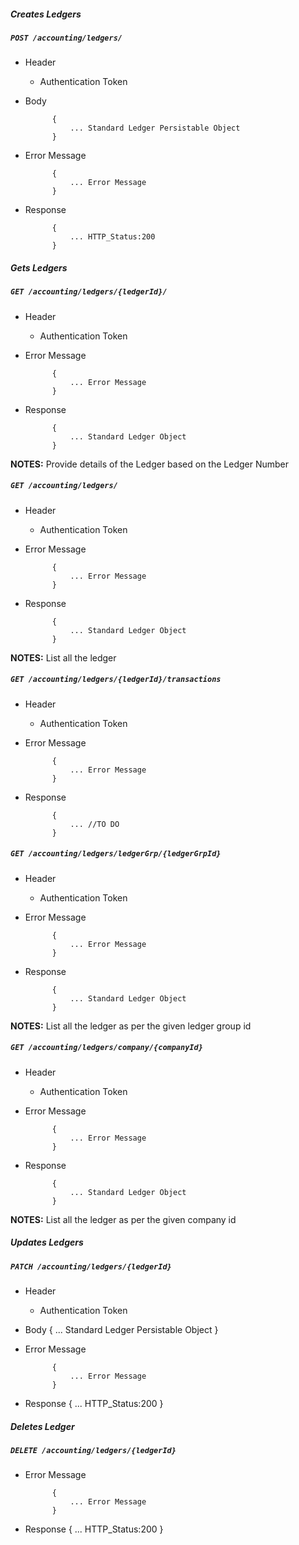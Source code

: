 ##### Creates Ledgers

##### `POST /accounting/ledgers/`
+ Header
	- Authentication Token

+ Body

            {
                ... Standard Ledger Persistable Object
            }

+ Error Message

			{
				... Error Message
			}            
+ Response

            {
                ... HTTP_Status:200
            }
    


##### Gets Ledgers           
            
##### `GET /accounting/ledgers/{ledgerId}/`
+ Header 
	- Authentication Token

+ Error Message

			{
				... Error Message
			}
+ Response

			{
				... Standard Ledger Object
			}

**NOTES:** Provide details of the Ledger based on the Ledger Number

##### `GET /accounting/ledgers/`
+ Header 
	- Authentication Token

+ Error Message

			{
				... Error Message
			}
+ Response

			{
				... Standard Ledger Object
			}

**NOTES:** List all the ledger

##### `GET /accounting/ledgers/{ledgerId}/transactions`
+ Header 
	- Authentication Token
	
+ Error Message

			{
				... Error Message
			}
+ Response

			{
				... //TO DO
			}



##### `GET /accounting/ledgers/ledgerGrp/{ledgerGrpId}`
+ Header 
	- Authentication Token
	
+ Error Message

			{
				... Error Message
			}
+ Response

			{
				... Standard Ledger Object
			}

**NOTES:** List all the ledger as per the given ledger group id

##### `GET /accounting/ledgers/company/{companyId}`
+ Header 
	- Authentication Token
	
+ Error Message

			{
				... Error Message
			}
+ Response

			{
				... Standard Ledger Object
			}

**NOTES:** List all the ledger as per the given company id

##### Updates Ledgers    
       
##### `PATCH /accounting/ledgers/{ledgerId}`
+ Header
	- Authentication Token

+ Body
			{
                ... Standard Ledger Persistable Object
            }

+ Error Message

			{
				... Error Message
			}
+  Response
			{
				... HTTP_Status:200
			}
##### Deletes Ledger    
       
##### `DELETE /accounting/ledgers/{ledgerId}`
+ Error Message

			{
				... Error Message
			}
+  Response
			{
				... HTTP_Status:200
			}